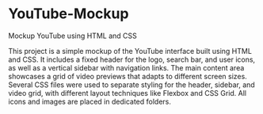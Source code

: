 # YouTube-Mockup
Mockup YouTube using HTML and CSS


This project is a simple mockup of the YouTube interface built using HTML and CSS. It includes a fixed header for the logo, search bar, and user icons, as well as a vertical sidebar with navigation links. The main content area showcases a grid of video previews that adapts to different screen sizes. Several CSS files were used to separate styling for the header, sidebar, and video grid, with different layout techniques like Flexbox and CSS Grid. All icons and images are placed in dedicated folders.
